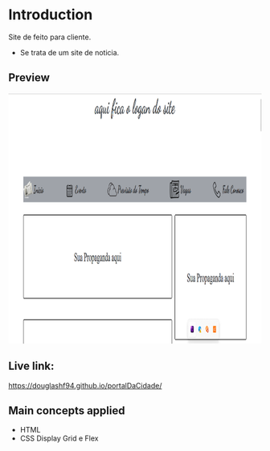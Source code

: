 # Introduction

Site de feito para cliente.
- Se trata de um site de noticia.

## Preview

<img src="https://github.com/DouglasHF94/portalDaCidade/blob/master/img/noticia.img.png" height="500"/>

## Live link:

https://douglashf94.github.io/portalDaCidade/

## Main concepts applied

- HTML
- CSS Display Grid e Flex 